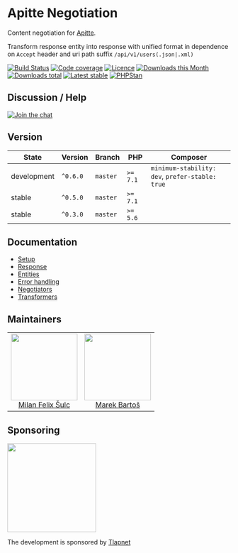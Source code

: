 # Apitte Negotiation

Content negotiation for [Apitte](https://github.com/apitte/negotiation).

Transform response entity into response with unified format in dependence on `Accept` header and uri path suffix `/api/v1/users(.json|.xml)`

[![Build Status](https://img.shields.io/travis/apitte/negotiation.svg?style=flat-square)](https://travis-ci.org/apitte/negotiation)
[![Code coverage](https://img.shields.io/coveralls/apitte/negotiation.svg?style=flat-square)](https://coveralls.io/r/apitte/negotiation)
[![Licence](https://img.shields.io/packagist/l/apitte/negotiation.svg?style=flat-square)](https://packagist.org/packages/apitte/negotiation)
[![Downloads this Month](https://img.shields.io/packagist/dm/apitte/negotiation.svg?style=flat-square)](https://packagist.org/packages/apitte/negotiation)
[![Downloads total](https://img.shields.io/packagist/dt/apitte/negotiation.svg?style=flat-square)](https://packagist.org/packages/apitte/negotiation)
[![Latest stable](https://img.shields.io/packagist/v/apitte/negotiation.svg?style=flat-square)](https://packagist.org/packages/apitte/negotiation)
[![PHPStan](https://img.shields.io/badge/PHPStan-enabled-brightgreen.svg?style=flat-square)](https://github.com/phpstan/phpstan)

## Discussion / Help

[![Join the chat](https://img.shields.io/gitter/room/apitte/apitte.svg?style=flat-square)](http://bit.ly/apittegitter)

## Version

| State       | Version      | Branch   | PHP      | Composer                                        |
|-------------|--------------|----------|----------|-------------------------------------------------|
| development | `^0.6.0`     | `master` | `>= 7.1` | `minimum-stability: dev`, `prefer-stable: true` |
| stable      | `^0.5.0`     | `master` | `>= 7.1` |                                                 |
| stable      | `^0.3.0`     | `master` | `>= 5.6` |                                                 |

## Documentation

- [Setup](.docs/README.md#setup)
- [Response](.docs/README.md#response)
- [Entities](.docs/README.md#entities)
- [Error handling](.docs/README.md#error-handling)
- [Negotiators](.docs/README.md#negotiators)
- [Transformers](.docs/README.md#transformers)

## Maintainers

<table>
  <tbody>
    <tr>
      <td align="center">
        <a href="https://github.com/f3l1x">
            <img width="150" height="150" src="https://avatars2.githubusercontent.com/u/538058?v=3&s=150">
        </a>
        </br>
        <a href="https://github.com/f3l1x">Milan Felix Šulc</a>
      </td>
      <td align="center">
        <a href="https://github.com/mabar">
            <img width="150" height="150" src="https://avatars0.githubusercontent.com/u/20974277?s=150&v=4">
        </a>
        </br>
        <a href="https://github.com/mabar">Marek Bartoš</a>
      </td>
    </tr>
  </tbody>
</table>

## Sponsoring

<a href="https://github.com/tlapnet"><img  width="200" src="https://cdn.rawgit.com/f3l1x/xsource/2463efb7/assets/tlapdev.png"></a>

The development is sponsored by [Tlapnet](https://www.tlapnet.cz)
